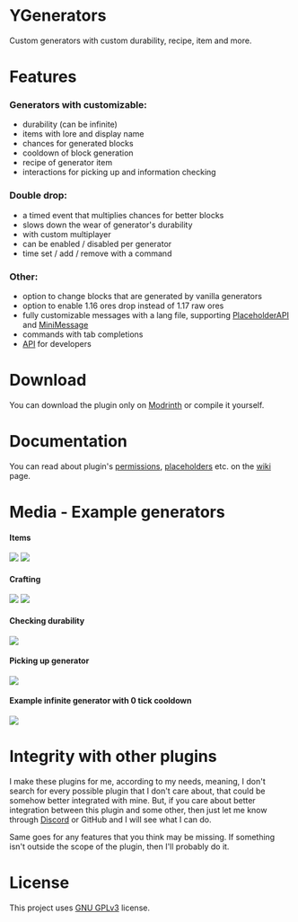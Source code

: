 # YGenerators
Custom generators with custom durability, recipe, item and more.

# Features
### Generators with customizable:
- durability (can be infinite)
- items with lore and display name
- chances for generated blocks
- cooldown of block generation
- recipe of generator item
- interactions for picking up and information checking

### Double drop:
- a timed event that multiplies chances for better blocks
- slows down the wear of generator's durability 
- with custom multiplayer
- can be enabled / disabled per generator
- time set / add / remove with a command

### Other:
- option to change blocks that are generated by vanilla generators
- option to enable 1.16 ores drop instead of 1.17 raw ores
- fully customizable messages with a lang file, supporting [PlaceholderAPI](https://github.com/PlaceholderAPI/PlaceholderAPI) and [MiniMessage](https://docs.advntr.dev/minimessage/index.html)
- commands with tab completions
- [API](https://github.com/Ynfuien/YGenerators/wiki/4.-Developer-API) for developers

# Download
You can download the plugin only on [Modrinth](https://modrinth.com/plugin/ygenerators) or compile it yourself.

# Documentation
You can read about plugin's [permissions](https://github.com/Ynfuien/YGenerators/wiki/2.-Permissions), [placeholders](https://github.com/Ynfuien/YGenerators/wiki/3.-Placeholders) etc. on the [wiki](https://github.com/Ynfuien/YGenerators/wiki) page.


# Media - Example generators
#### Items
![](https://i.imgur.com/7XCybJy.png)
![](https://i.imgur.com/eyJVDJL.png)
#### Crafting
![](https://i.imgur.com/RZ61mTI.png)
![](https://i.imgur.com/Q6ya7cH.png)
#### Checking durability
![](https://i.imgur.com/u4olMmm.gif)
#### Picking up generator
![](https://i.imgur.com/wistrWC.gif)
#### Example infinite generator with 0 tick cooldown
![](https://i.imgur.com/YtbBKPI.gif)

# Integrity with other plugins
I make these plugins for me, according to my needs, meaning, I don't search for every possible plugin that I don't care about, that could be somehow better integrated with mine. But, if you care about better integration between this plugin and some other, then just let me know through [Discord](https://discord.gg/kZJhKZ48j8) or GitHub and I will see what I can do.

Same goes for any features that you think may be missing. If something isn't outside the scope of the plugin, then I'll probably do it.

# License
This project uses [GNU GPLv3](https://github.com/Ynfuien/YGenerators/blob/main/LICENSE) license.